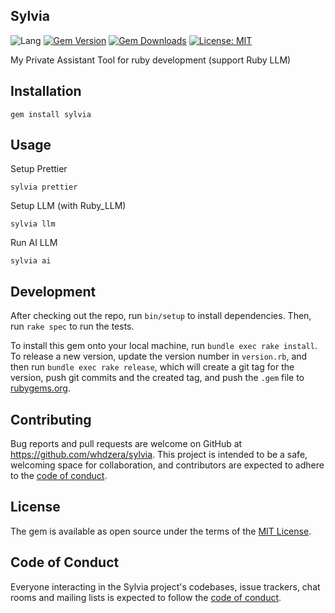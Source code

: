 
## Sylvia

![Lang](https://img.shields.io/badge/language-ruby-red)
[![Gem Version](https://img.shields.io/gem/v/sylvia.svg)](https://rubygems.org/gems/sylvia)
[![Gem Downloads](https://img.shields.io/gem/dt/sylvia.svg)](https://rubygems.org/gems/sylvia)
[![License: MIT](https://img.shields.io/badge/License-MIT-yellow.svg)](https://opensource.org/licenses/MIT)

My Private Assistant Tool for ruby development (support Ruby LLM)

## Installation

```
gem install sylvia
```

## Usage

Setup Prettier
```
sylvia prettier
```

Setup LLM (with Ruby_LLM)
```
sylvia llm
```

Run AI LLM
```
sylvia ai
```


## Development

After checking out the repo, run `bin/setup` to install dependencies. Then, run `rake spec` to run the tests.

To install this gem onto your local machine, run `bundle exec rake install`. To release a new version, update the version number in `version.rb`, and then run `bundle exec rake release`, which will create a git tag for the version, push git commits and the created tag, and push the `.gem` file to [rubygems.org](https://rubygems.org).

## Contributing

Bug reports and pull requests are welcome on GitHub at https://github.com/whdzera/sylvia. This project is intended to be a safe, welcoming space for collaboration, and contributors are expected to adhere to the [code of conduct](https://github.com/whdzera/sylvia/blob/master/CODE_OF_CONDUCT.md).

## License

The gem is available as open source under the terms of the [MIT License](https://opensource.org/licenses/MIT).

## Code of Conduct

Everyone interacting in the Sylvia project's codebases, issue trackers, chat rooms and mailing lists is expected to follow the [code of conduct](https://github.com/whdzera/sylvia/blob/master/CODE_OF_CONDUCT.md).
